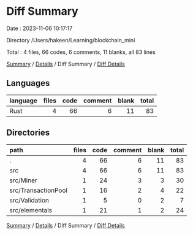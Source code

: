 # Diff Summary

Date : 2023-11-06 10:17:17

Directory /Users/hakeen/Learning/blockchain_mini

Total : 4 files,  66 codes, 6 comments, 11 blanks, all 83 lines

[Summary](results.md) / [Details](details.md) / Diff Summary / [Diff Details](diff-details.md)

## Languages
| language | files | code | comment | blank | total |
| :--- | ---: | ---: | ---: | ---: | ---: |
| Rust | 4 | 66 | 6 | 11 | 83 |

## Directories
| path | files | code | comment | blank | total |
| :--- | ---: | ---: | ---: | ---: | ---: |
| . | 4 | 66 | 6 | 11 | 83 |
| src | 4 | 66 | 6 | 11 | 83 |
| src/Miner | 1 | 24 | 3 | 3 | 30 |
| src/TransactionPool | 1 | 16 | 2 | 4 | 22 |
| src/Validation | 1 | 5 | 0 | 2 | 7 |
| src/elementals | 1 | 21 | 1 | 2 | 24 |

[Summary](results.md) / [Details](details.md) / Diff Summary / [Diff Details](diff-details.md)